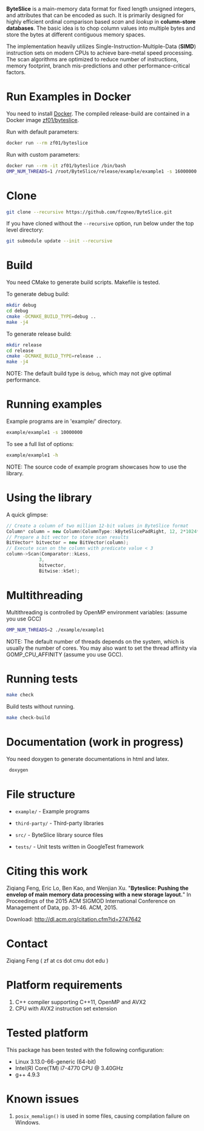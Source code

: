 **ByteSlice** is a main-memory data format for fixed length unsigned
integers, and attributes that can be encoded as such. It is primarily designed for highly efficient
ordinal comparison based *scan* and *lookup* in **column-store databases**. The basic idea is to
chop column values into multiple bytes and store the bytes at different
contiguous memory spaces.

The implementation heavily utilizes Single-Instruction-Multiple-Data
(**SIMD**) instruction sets on modern CPUs to achieve bare-metal speed
processing. The scan algorithms are optimized to reduce number of
instructions, memory footprint, branch mis-predictions and other
performance-critical factors.

# Run Examples in Docker

You need to install [Docker](https://www.docker.com/).
The compiled release-build are contained in a Docker image [zf01/byteslice](https://hub.docker.com/r/zf01/byteslice/).

Run with default parameters:
```bash
docker run --rm zf01/byteslice
```

Run with custom parameters:
```bash
docker run --rm -it zf01/byteslice /bin/bash
OMP_NUM_THREADS=1 /root/ByteSlice/release/example/example1 -s 16000000 -b 17
```

# Clone

```bash
git clone --recursive https://github.com/fzqneo/ByteSlice.git
```

If you have cloned without the `--recursive` option, run below under the
top level directory:

```bash
git submodule update --init --recursive
```


# Build

You need CMake to generate build scripts. Makefile is tested.

To generate debug build:

```bash
mkdir debug
cd debug
cmake -DCMAKE_BUILD_TYPE=debug ..
make -j4
```

To generate release build:

```bash
mkdir release
cd release
cmake -DCMAKE_BUILD_TYPE=release ..
make -j4
```

NOTE: The default build type is `debug`, which may not give optimal
performance.


# Running examples

Example programs are in 'example/' directory.

```bash
example/example1 -s 10000000
```

To see a full list of options:

```bash
example/example1 -h
```

NOTE: The source code of example program showcases how to use the library.


# Using the library

A quick glimpse:

```c++
// Create a column of two million 12-bit values in ByteSlice format
Column* column = new Column(ColumnType::kByteSlicePadRight, 12, 2*1024*1024);
// Prepare a bit vector to store scan results
BitVector* bitvector = new BitVector(column);
// Execute scan on the column with predicate value < 3
column->Scan(Comparator::kLess,
            3,
            bitvector,
            Bitwise::kSet);

```


# Multithreading

Multithreading is controlled by OpenMP environment variables: (assume
you use GCC)

```bash
OMP_NUM_THREADS=2 ./example/example1
```

NOTE: The default number of threads depends on the system, which is
usually the number of cores. You may also want to set the thread
affinity via GOMP_CPU_AFFINITY (assume you use GCC).


# Running tests

```bash
make check
```

Build tests without running.

```bash
make check-build
```


#  Documentation (work in progress)

You need doxygen to generate documentations in html and latex.

```bash
 doxygen
```


# File structure

+ `example/` - Example programs

+ `third-party/` - Third-party libraries

+ `src/` - ByteSlice library source files

+ `tests/` - Unit tests written in GoogleTest framework


# Citing this work

Ziqiang Feng, Eric Lo, Ben Kao, and Wenjian Xu. "**Byteslice: Pushing
the envelop of main memory data processing with a new storage layout.**"
In Proceedings of the 2015 ACM SIGMOD International Conference on
Management of Data, pp. 31-46. ACM, 2015.

Download: http://dl.acm.org/citation.cfm?id=2747642


# Contact

Ziqiang Feng ( zf at cs dot cmu dot edu )


# Platform requirements

1. C++ compiler supporting C++11, OpenMP and AVX2
2. CPU with AVX2 instruction set extension


# Tested platform

This package has been tested with the following configuration:

- Linux 3.13.0-66-generic (64-bit)
- Intel(R) Core(TM) i7-4770 CPU @ 3.40GHz
- g++ 4.9.3


# Known issues

1. `posix_memalign()` is used in some files, causing compilation failure
   on Windows.
